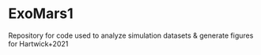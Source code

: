 # ExoMars1
Repository for code used to analyze simulation datasets &amp; generate figures for Hartwick+2021
